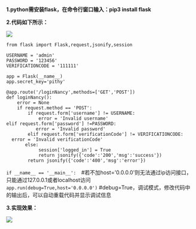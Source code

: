 **1.python需安装flask，在命令行窗口输入：pip3 install flask**

**2.代码如下所示：**

![](https://i.imgur.com/8tA7lEt.png)

```from flask import Flask,request,jsonify,session```

```USERNAME = 'admin'```  
```PASSWORD = '123456'```  
```VERIFICATIONCODE = '111111'```

```app = Flask(__name__)```  
```app.secret_key='pithy'```

```@app.route('/loginNancy',methods=['GET','POST'])```  
```def loginNancy():```   
```    error = None```  
```    if request.method == 'POST':```  
```        if request.form['username'] != USERNAME:```  
```            error = 'Invalid username'```  
```elif request.form['password'] !=PASSWORD:```   
 ```           error = 'Invalid password'```  
```        elif request.form['verificationCode'] != VERIFICATIONCODE:```  
          ```  error = 'Invalid verificationCode'```  
 ```       else:```  
```            session['logged_in'] = True```  
```            return jsonify({'code':'200','msg':'success'})```  
```        return jsonify({'code':'400','msg':'error'})```



```if __name__ == '__main__':```　#若不加host='0.0.0.0'则无法通过ip访问接口，只能通过127.0.0.1或者localhost访问  
```app.run(debug=True,host='0.0.0.0')```         #debug=True，调试模式，修改代码中的输出后，可以自动重载代码并显示调试信息

**3.实现效果：**

![](https://i.imgur.com/MMmlHF7.png)

 
